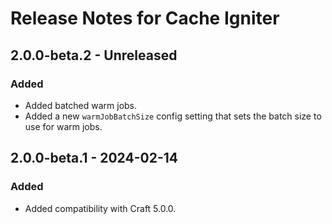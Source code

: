 # Release Notes for Cache Igniter

## 2.0.0-beta.2 - Unreleased

### Added

- Added batched warm jobs.
- Added a new `warmJobBatchSize` config setting that sets the batch size to use for warm jobs.

## 2.0.0-beta.1 - 2024-02-14

### Added

- Added compatibility with Craft 5.0.0.
